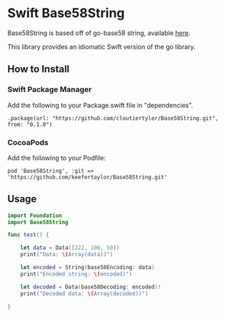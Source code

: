 # Swift Base58String

Base58String is based off of go-base58 string, available [here](https://github.com/jbenet/go-base58).

This library provides an idiomatic Swift version of the go library.

## How to Install

### Swift Package Manager

Add the following to your Package.swift file in "dependencies".

```
.package(url: "https://github.com/cloutiertyler/Base58String.git", from: "0.1.0")
```

### CocoaPods

Add the following to your Podfile:

```
pod 'Base58String', :git => 'https://github.com/keefertaylor/Base58String.git'	
```

## Usage

```Swift
import Foundation
import Base58String

func test() {

    let data = Data([222, 100, 50])
    print("Data: \(Array(data))")

    let encoded = String(base58Encoding: data)
    print("Encoded string: \(encoded)")

    let decoded = Data(base58Decoding: encoded)!
    print("Decoded data: \(Array(decoded))")

}
```
